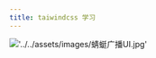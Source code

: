 ```yaml
---
title: taiwindcss 学习
---
```

!['../../assets/images/蜻蜓广播UI.jpg'](./../../assets/images/qing-ting-ui.jpg)
